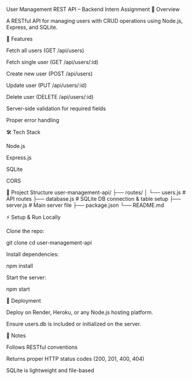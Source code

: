 User Management REST API – Backend Intern Assignment
📌 Overview

A RESTful API for managing users with CRUD operations using Node.js, Express, and SQLite.

🚀 Features

Fetch all users (GET /api/users)

Fetch single user (GET /api/users/:id)

Create new user (POST /api/users)

Update user (PUT /api/users/:id)

Delete user (DELETE /api/users/:id)

Server-side validation for required fields

Proper error handling

🛠️ Tech Stack

Node.js

Express.js

SQLite

CORS

📂 Project Structure
user-management-api/
├── routes/
│   └── users.js        # API routes
├── database.js         # SQLite DB connection & table setup
├── server.js           # Main server file
├── package.json
└── README.md

⚡ Setup & Run Locally

Clone the repo:

git clone <repo-url>
cd user-management-api


Install dependencies:

npm install


Start the server:

npm start



🚀 Deployment

Deploy on Render, Heroku, or any Node.js hosting platform.

Ensure users.db is included or initialized on the server.

📝 Notes

Follows RESTful conventions

Returns proper HTTP status codes (200, 201, 400, 404)

SQLite is lightweight and file-based
